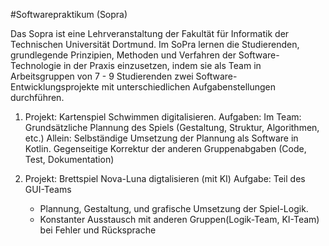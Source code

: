#Softwarepraktikum (Sopra)

Das Sopra ist eine Lehrveranstaltung der Fakultät für Informatik der Technischen Universität Dortmund. Im SoPra lernen die Studierenden, grundlegende Prinzipien, Methoden und Verfahren der Software-Technologie in der Praxis einzusetzen, indem sie als Team in Arbeitsgruppen von 7 - 9 Studierenden zwei Software-Entwicklungsprojekte mit unterschiedlichen Aufgabenstellungen durchführen.

1. Projekt: Kartenspiel Schwimmen digitalisieren.
  Aufgaben: 
    Im Team: Grundsätzliche Plannung des Spiels (Gestaltung, Struktur, Algorithmen, etc.)
    Allein: Selbständige Umsetzung der Plannung als Software in Kotlin. Gegenseitige Korrektur der anderen Gruppenabgaben (Code, Test, Dokumentation)

2. Projekt: Brettspiel Nova-Luna digtalisieren (mit KI)
  Aufgabe: Teil des GUI-Teams
    - Plannung, Gestaltung, und grafische Umsetzung der Spiel-Logik. 
    - Konstanter Ausstausch mit anderen Gruppen(Logik-Team, KI-Team) bei Fehler und Rücksprache
